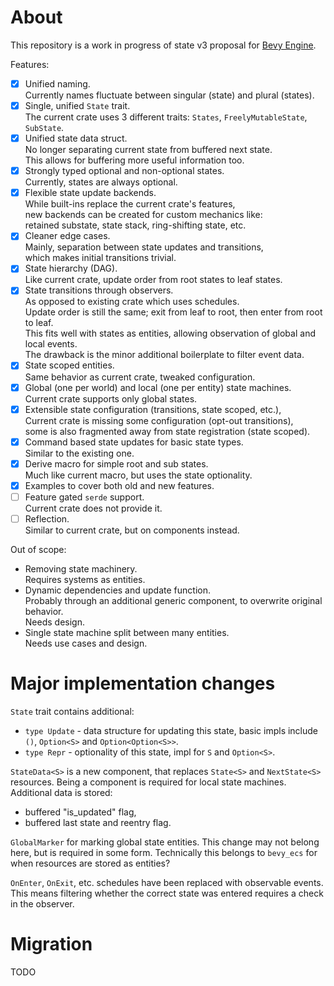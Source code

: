 # About

This repository is a work in progress of state v3 proposal for [Bevy Engine](https://github.com/bevyengine/bevy).

Features:
- [x] Unified naming.  
      Currently names fluctuate between singular (state) and plural (states).
- [x] Single, unified `State` trait.  
      The current crate uses 3 different traits: `States`, `FreelyMutableState`, `SubState`.
- [x] Unified state data struct.  
      No longer separating current state from buffered next state.  
      This allows for buffering more useful information too.
- [x] Strongly typed optional and non-optional states.  
      Currently, states are always optional.
- [x] Flexible state update backends.  
      While built-ins replace the current crate's features,  
      new backends can be created for custom mechanics like:  
      retained substate, state stack, ring-shifting state, etc.
- [x] Cleaner edge cases.  
      Mainly, separation between state updates and transitions,  
      which makes initial transitions trivial.
- [x] State hierarchy (DAG).  
      Like current crate, update order from root states to leaf states.
- [x] State transitions through observers.  
      As opposed to existing crate which uses schedules.  
      Update order is still the same; exit from leaf to root, then enter from root to leaf.  
      This fits well with states as entities, allowing observation of global and local events.  
      The drawback is the minor additional boilerplate to filter event data.
- [x] State scoped entities.  
      Same behavior as current crate, tweaked configuration.
- [x] Global (one per world) and local (one per entity) state machines.  
      Current crate supports only global states.
- [x] Extensible state configuration (transitions, state scoped, etc.),  
      Current crate is missing some configuration (opt-out transitions),  
      some is also fragmented away from state registration (state scoped).
- [x] Command based state updates for basic state types.  
      Similar to the existing one.
- [x] Derive macro for simple root and sub states.  
      Much like current macro, but uses the state optionality.
- [x] Examples to cover both old and new features.
- [ ] Feature gated `serde` support.  
      Current crate does not provide it.
- [ ] Reflection.  
      Similar to current crate, but on components instead.

Out of scope:
- Removing state machinery.  
  Requires systems as entities.
- Dynamic dependencies and update function.  
  Probably through an additional generic component, to overwrite original behavior.  
  Needs design.
- Single state machine split between many entities.  
  Needs use cases and design.

# Major implementation changes

`State` trait contains additional:
- `type Update` - data structure for updating this state, basic impls include `()`, `Option<S>` and `Option<Option<S>>`.
- `type Repr` - optionality of this state, impl for `S` and `Option<S>`.

`StateData<S>` is a new component, that replaces `State<S>` and `NextState<S>` resources.
Being a component is required for local state machines.
Additional data is stored:
- buffered "is_updated" flag,
- buffered last state and reentry flag.

`GlobalMarker` for marking global state entities.
This change may not belong here, but is required in some form.
Technically this belongs to `bevy_ecs` for when resources are stored as entities?

`OnEnter`, `OnExit`, etc. schedules have been replaced with observable events.
This means filtering whether the correct state was entered requires a check in the observer.

# Migration

TODO
